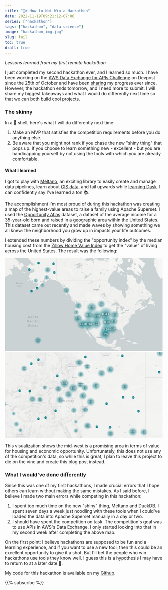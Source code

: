 ```yaml
---
title: "🤦‍♂️ How to Not Win a Hackathon"
date: 2022-11-19T09:21:12-07:00
series: ["hackathon"]
tags: ["hackathon", "data science"]
image: "hackathon_img.jpg"
slug: fail
toc: true
draft: true
---
```

*Lessons learned from my first remote hackathon*

I just completed my second hackathon ever, and I learned so much. I have been working on the [AWS Data Exchange for APIs Challenge](https://awsdataexchange4apis.devpost.com/?ref_feature=challenge&ref_medium=homepage-recommended-hackathons) on Devpost since the 25th of October and have been [sharing](../../../daily/2022-10-25) my progress ever since. However, the hackathon ends tomorrow, and I need more to submit. I will share my biggest takeaways and what I would do differently next time so that we can both build cool projects.

### The skinny

In a 🥜 shell, here's what I will do differently next time:

1. Make an MVP that satisfies the competition requirements before you do anything else.
2. Be aware that you might not rank if you chase the new "shiny thing" that pops up. If you choose to learn something new - excellent - but you are handicapping yourself by not using the tools with which you are already comfortable.

#### What I learned

I got to play with [Meltano](../../../daily/2022-10-29.md), an exciting library to easily create and manage data pipelines, learn about [GIS data](../../../daily/2022-11-06.md), and fail upwards while [learning Dask](../../../daily/2022-11-18.md). I can confidently say I've learned a ton 📚.

The accomplishment I'm most proud of during this hackathon was creating a map of the highest-value areas to raise a family using Apache Superset. I used the [Opportunity Atlas](https://www.opportunityatlas.org/) dataset, a dataset of the average income for a 35-year-old born and raised in a geographic area within the United States. This dataset came out recently and made waves by showing something we all knew: the neighborhood you grow up in impacts your life outcomes.

I extended these numbers by dividing the "opportunity index" by the median housing cost from the [Zillow Home Value Index](https://www.zillow.com/research/data/) to get the "value" of living across the United States. The result was the following:

![Map of the US](../../../daily/2022-11-05/new-chart-2022-11-05T19-33-03.074Z.jpg)
![Map of Colorado](../../../daily/2022-11-05/new-chart-2022-11-05T19-33-20.721Z.jpg)

This visualization shows the mid-west is a promising area in terms of value for housing and economic opportunity. Unfortunately, this does not use any of the competition's data, so while this is great, I plan to leave this project to die on the vine and create this blog post instead.

### What I would've done differently

Since this was one of my first hackathons, I made crucial errors that I hope others can learn without making the same mistakes. As I said before, I believe I made two main errors while competing in this hackathon:

1. I spent too much time on the new "shiny" thing, Meltano and DuckDB. I spent seven days a week just noodling with these tools when I could've loaded the data into Apache Superset manually in a day or two.
2. I should have spent the competition on task. The competition's goal was to use APIs in AWS's Data Exchange. I only started looking into that in my second week after completing the above map.

On the first point: I believe hackathons are supposed to be fun and a learning experience, and if you want to use a new tool, then this could be an excellent opportunity to give it a shot. But I'll bet the people who win hackathons use tools they know well. I guess this is a hypothesis I may have to return to at a later date 🤔.

My code for this hackathon is available on my [Github](https://github.com/evanaze/awsdx-hackathon).

{{% subscribe %}}
